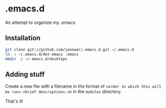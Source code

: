 # .emacs.d
An attempt to organize my .emacs

## Installation

```bash
git clone git://github.com/jonowar/.emacs.d.git ~/.emacs.d
ln -s ~/.emacs.d/dot-emacs .emacs
mkdir -p ~/.emacs.d/desktops
```

## Adding stuff
Create a new file with a filename in the format of `<order in which this will be run>.<brief description>.sh` in the `modules` directory.

That's it!
